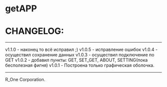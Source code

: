 # getAPP
# CHANGELOG:
 ***************************************
 v1.1.0 - наконец то всё исправил ;)
 v1.0.5 - исправление ошибок
 v1.0.4 - осуществил сохранение данных
 v1.0.3 - осуществил подключение по GET
 v1.0.2 - добавил пункты: GET, SET_GET, ABOUT, SETTING(пока бесполезная фигня)
 v1.0.1 - Построена только графическая оболочка. 
 ***************************************
 R_One Corporation.
